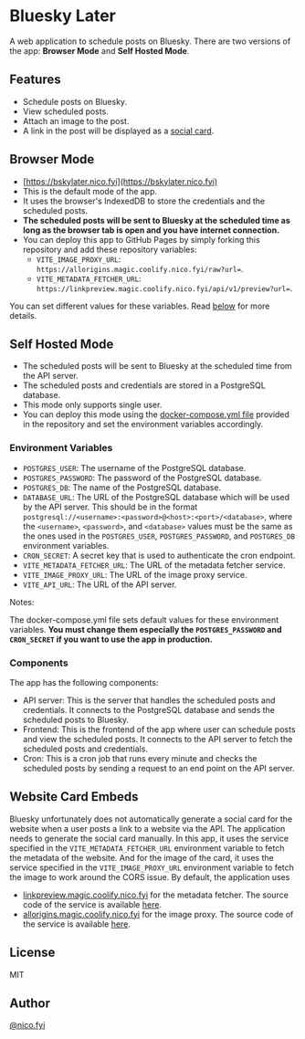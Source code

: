 # Bluesky Later

A web application to schedule posts on Bluesky. There are two versions of the app: **Browser Mode** and **Self Hosted Mode**.

## Features

- Schedule posts on Bluesky.
- View scheduled posts.
- Attach an image to the post.
- A link in the post will be displayed as a [social card](https://docs.bsky.app/docs/advanced-guides/posts#website-card-embeds).

## Browser Mode

- [https://bskylater.nico.fyi](https://bskylater.nico.fyi)
- This is the default mode of the app.
- It uses the browser's IndexedDB to store the credentials and the scheduled posts.
- **The scheduled posts will be sent to Bluesky at the scheduled time as long as the browser tab is open and you have internet connection.**
- You can deploy this app to GitHub Pages by simply forking this repository and add these repository variables:
  - `VITE_IMAGE_PROXY_URL`: `https://allorigins.magic.coolify.nico.fyi/raw?url=`.
  - `VITE_METADATA_FETCHER_URL`: `https://linkpreview.magic.coolify.nico.fyi/api/v1/preview?url=`.

You can set different values for these variables. Read [below](#website-card-embeds) for more details.

## Self Hosted Mode

- The scheduled posts will be sent to Bluesky at the scheduled time from the API server.
- The scheduled posts and credentials are stored in a PostgreSQL database.
- This mode only supports single user.
- You can deploy this mode using the [docker-compose.yml file](https://github.com/nicnocquee/bluesky-scheduler/blob/main/docker-compose.yml) provided in the repository and set the environment variables accordingly.

### Environment Variables

- `POSTGRES_USER`: The username of the PostgreSQL database.
- `POSTGRES_PASSWORD`: The password of the PostgreSQL database.
- `POSTGRES_DB`: The name of the PostgreSQL database.
- `DATABASE_URL`: The URL of the PostgreSQL database which will be used by the API server. This should be in the format `postgresql://<username>:<password>@<host>:<port>/<database>`, where the `<username>`, `<password>`, and `<database>` values must be the same as the ones used in the `POSTGRES_USER`, `POSTGRES_PASSWORD`, and `POSTGRES_DB` environment variables.
- `CRON_SECRET`: A secret key that is used to authenticate the cron endpoint.
- `VITE_METADATA_FETCHER_URL`: The URL of the metadata fetcher service.
- `VITE_IMAGE_PROXY_URL`: The URL of the image proxy service.
- `VITE_API_URL`: The URL of the API server.

Notes:

The docker-compose.yml file sets default values for these environment variables. **You must change them especially the `POSTGRES_PASSWORD` and `CRON_SECRET` if you want to use the app in production.**

### Components

The app has the following components:

- API server: This is the server that handles the scheduled posts and credentials. It connects to the PostgreSQL database and sends the scheduled posts to Bluesky.
- Frontend: This is the frontend of the app where user can schedule posts and view the scheduled posts. It connects to the API server to fetch the scheduled posts and credentials.
- Cron: This is a cron job that runs every minute and checks the scheduled posts by sending a request to an end point on the API server.

## Website Card Embeds

Bluesky unfortunately does not automatically generate a social card for the website when a user posts a link to a website via the API. The application needs to generate the social card manually. In this app, it uses the service specified in the `VITE_METADATA_FETCHER_URL` environment variable to fetch the metadata of the website. And for the image of the card, it uses the service specified in the `VITE_IMAGE_PROXY_URL` environment variable to fetch the image to work around the CORS issue. By default, the application uses

- [linkpreview.magic.coolify.nico.fyi](https://linkpreview.magic.coolify.nico.fyi) for the metadata fetcher. The source code of the service is available [here](https://github.com/nicnocquee/link-preview-api).
- [allorigins.magic.coolify.nico.fyi](https://allorigins.magic.coolify.nico.fyi) for the image proxy. The source code of the service is available [here](https://github.com/nicnocquee/allOrigins).

## License

MIT

## Author

[@nico.fyi](https://bsky.app/profile/nico.fyi)
